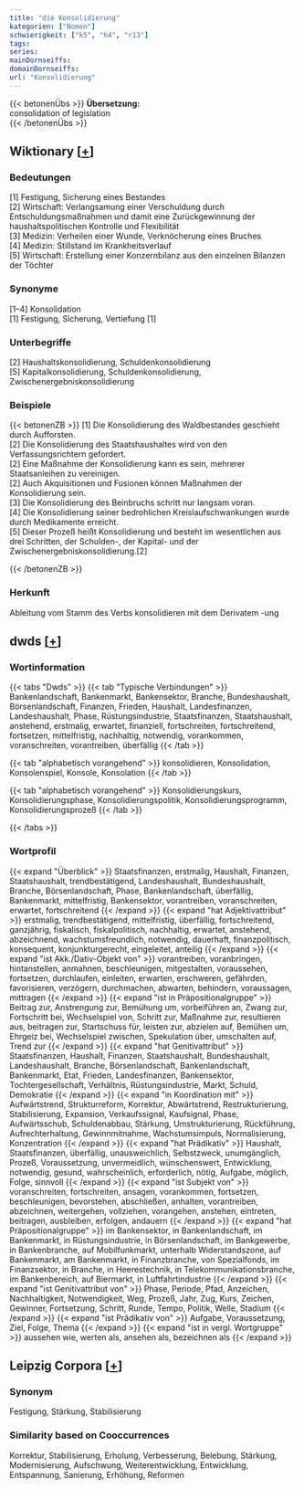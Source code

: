 ```yaml
---
title: "die Konsolidierung"
kategorien: ["Nomen"]
schwierigkeit: ["k5", "h4", "r13"]
tags:
series:
mainDornseiffs:
domainDornseiffs:
url: "Konsolidierung"
---
```


{{< betonenÜbs >}}
**Übersetzung:**  
consolidation of legislation  
{{< /betonenÜbs >}}

## Wiktionary [[+](https://de.wiktionary.org/wiki/Konsolidierung)]

### Bedeutungen
[1] Festigung, Sicherung eines Bestandes  
[2] Wirtschaft: Verlangsamung einer Verschuldung durch Entschuldungsmaßnahmen und damit eine Zurückgewinnung der haushaltspolitischen Kontrolle und Flexibilität  
[3] Medizin: Verheilen einer Wunde, Verknöcherung eines Bruches  
[4] Medizin: Stillstand im Krankheitsverlauf  
[5] Wirtschaft: Erstellung einer Konzernbilanz aus den einzelnen Bilanzen der Töchter  

### Synonyme
[1–4] Konsolidation  
[1] Festigung, Sicherung, Vertiefung [1]  

### Unterbegriffe
[2] Haushaltskonsolidierung, Schuldenkonsolidierung  
[5] Kapitalkonsolidierung, Schuldenkonsolidierung, Zwischenergebniskonsolidierung  

### Beispiele
{{< betonenZB >}}
[1] Die Konsolidierung des Waldbestandes geschieht durch Aufforsten.  
[2] Die Konsolidierung des Staatshaushaltes wird von den Verfassungsrichtern gefordert.  
[2] Eine Maßnahme der Konsolidierung kann es sein, mehrerer Staatsanleihen zu vereinigen.  
[2] Auch Akquisitionen und Fusionen können Maßnahmen der Konsolidierung sein.  
[3] Die Konsolidierung des Beinbruchs schritt nur langsam voran.  
[4] Die Konsolidierung seiner bedrohlichen Kreislaufschwankungen wurde durch Medikamente erreicht.  
[5] Dieser Prozeß heißt Konsolidierung und besteht im wesentlichen aus drei Schritten, der Schulden-, der Kapital- und der Zwischenergebniskonsolidierung.[2]  

{{< /betonenZB >}}
### Herkunft
Ableitung vom Stamm des Verbs konsolidieren mit dem Derivatem -ung  



## dwds [[+](https://www.dwds.de/wb/Konsolidierung)]

### Wortinformation
{{< tabs "Dwds" >}}
{{< tab "Typische Verbindungen" >}}
Bankenlandschaft, Bankenmarkt, Bankensektor, Branche, Bundeshaushalt, Börsenlandschaft, Finanzen, Frieden, Haushalt, Landesfinanzen, Landeshaushalt, Phase, Rüstungsindustrie, Staatsfinanzen, Staatshaushalt, anstehend, erstmalig, erwartet, finanziell, fortschreiten, fortschreitend, fortsetzen, mittelfristig, nachhaltig, notwendig, vorankommen, voranschreiten, vorantreiben, überfällig
{{< /tab >}}

{{< tab "alphabetisch vorangehend" >}}
konsolidieren, Konsolidation, Konsolenspiel, Konsole, Konsolation
{{< /tab >}}

{{< tab "alphabetisch vorangehend" >}}
Konsolidierungskurs, Konsolidierungsphase, Konsolidierungspolitik, Konsolidierungsprogramm, Konsolidierungsprozeß
{{< /tab >}}

{{< /tabs >}}

### Wortprofil
{{< expand "Überblick" >}} Staatsfinanzen, erstmalig, Haushalt, Finanzen, Staatshaushalt, trendbestätigend, Landeshaushalt, Bundeshaushalt, Branche, Börsenlandschaft, Phase, Bankenlandschaft, überfällig, Bankenmarkt, mittelfristig, Bankensektor, vorantreiben, voranschreiten, erwartet, fortschreitend {{< /expand >}}
{{< expand "hat Adjektivattribut" >}} erstmalig, trendbestätigend, mittelfristig, überfällig, fortschreitend, ganzjährig, fiskalisch, fiskalpolitisch, nachhaltig, erwartet, anstehend, abzeichnend, wachstumsfreundlich, notwendig, dauerhaft, finanzpolitisch, konsequent, konjunkturgerecht, eingeleitet, anteilig {{< /expand >}}
{{< expand "ist Akk./Dativ-Objekt von" >}} vorantreiben, voranbringen, hintanstellen, anmahnen, beschleunigen, mitgestalten, voraussehen, fortsetzen, durchlaufen, einleiten, erwarten, erschweren, gefährden, favorisieren, verzögern, durchmachen, abwarten, behindern, voraussagen, mittragen {{< /expand >}}
{{< expand "ist in Präpositionalgruppe" >}} Beitrag zur, Anstrengung zur, Bemühung um, vorbeiführen an, Zwang zur, Fortschritt bei, Wechselspiel von, Schritt zur, Maßnahme zur, resultieren aus, beitragen zur, Startschuss für, leisten zur, abzielen auf, Bemühen um, Ehrgeiz bei, Wechselspiel zwischen, Spekulation über, umschalten auf, Trend zur {{< /expand >}}
{{< expand "hat Genitivattribut" >}} Staatsfinanzen, Haushalt, Finanzen, Staatshaushalt, Bundeshaushalt, Landeshaushalt, Branche, Börsenlandschaft, Bankenlandschaft, Bankenmarkt, Etat, Frieden, Landesfinanzen, Bankensektor, Tochtergesellschaft, Verhältnis, Rüstungsindustrie, Markt, Schuld, Demokratie {{< /expand >}}
{{< expand "in Koordination mit" >}} Aufwärtstrend, Strukturreform, Korrektur, Abwärtstrend, Restrukturierung, Stabilisierung, Expansion, Verkaufssignal, Kaufsignal, Phase, Aufwärtsschub, Schuldenabbau, Stärkung, Umstrukturierung, Rückführung, Aufrechterhaltung, Gewinnmitnahme, Wachstumsimpuls, Normalisierung, Konzentration {{< /expand >}}
{{< expand "hat Prädikativ" >}} Haushalt, Staatsfinanzen, überfällig, unausweichlich, Selbstzweck, unumgänglich, Prozeß, Voraussetzung, unvermeidlich, wünschenswert, Entwicklung, notwendig, gesund, wahrscheinlich, erforderlich, nötig, Aufgabe, möglich, Folge, sinnvoll {{< /expand >}}
{{< expand "ist Subjekt von" >}} voranschreiten, fortschreiten, ansagen, vorankommen, fortsetzen, beschleunigen, bevorstehen, abschließen, anhalten, vorantreiben, abzeichnen, weitergehen, vollziehen, vorangehen, anstehen, eintreten, beitragen, ausbleiben, erfolgen, andauern {{< /expand >}}
{{< expand "hat Präpositionalgruppe" >}} im Bankensektor, in Bankenlandschaft, im Bankenmarkt, in Rüstungsindustrie, in Börsenlandschaft, im Bankgewerbe, in Bankenbranche, auf Mobilfunkmarkt, unterhalb Widerstandszone, auf Bankenmarkt, am Bankenmarkt, in Finanzbranche, von Spezialfonds, im Finanzsektor, in Branche, in Heerestechnik, in Telekommunikationsbranche, im Bankenbereich, auf Biermarkt, in Luftfahrtindustrie {{< /expand >}}
{{< expand "ist Genitivattribut von" >}} Phase, Periode, Pfad, Anzeichen, Nachhaltigkeit, Notwendigkeit, Weg, Prozeß, Jahr, Zug, Kurs, Zeichen, Gewinner, Fortsetzung, Schritt, Runde, Tempo, Politik, Welle, Stadium {{< /expand >}}
{{< expand "ist Prädikativ von" >}} Aufgabe, Voraussetzung, Ziel, Folge, Thema {{< /expand >}}
{{< expand "ist in vergl. Wortgruppe" >}} aussehen wie, werten als, ansehen als, bezeichnen als {{< /expand >}}

## Leipzig Corpora [[+](https://corpora.uni-leipzig.de/en/res?word=Konsolidierung&corpusId=deu_newscrawl-public_2018)]


### Synonym
Festigung, Stärkung, Stabilisierung


### Similarity based on Cooccurrences
Korrektur, Stabilisierung, Erholung, Verbesserung, Belebung, Stärkung, Modernisierung, Aufschwung, Weiterentwicklung, Entwicklung, Entspannung, Sanierung, Erhöhung, Reformen

